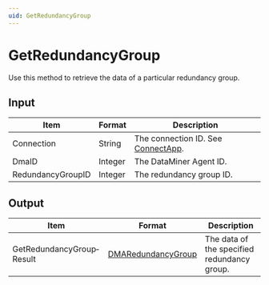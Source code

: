 ```yaml
---
uid: GetRedundancyGroup
---
```


# GetRedundancyGroup

Use this method to retrieve the data of a particular redundancy group.

## Input

| Item              | Format  | Description                                                                      |
|-------------------|---------|----------------------------------------------------------------------------------|
| Connection        | String  | The connection ID. See [ConnectApp](xref:ConnectApp). |
| DmaID             | Integer | The DataMiner Agent ID.                                                          |
| RedundancyGroupID | Integer | The redundancy group ID.                                                         |

## Output

| Item | Format | Description |
|--|--|--|
| GetRedundancyGroup­Result | [DMARedundancyGroup](xref:DMARedundancyGroup) | The data of the specified redundancy group. |
